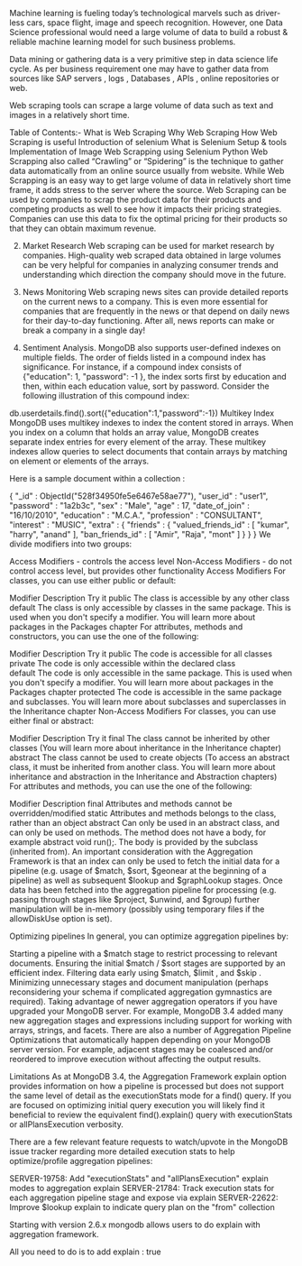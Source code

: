 Machine learning is fueling today’s technological marvels such as driver-less cars, space flight, image and speech recognition. However, one Data Science professional would need a large volume of data to build a robust & reliable machine learning model for such business problems.

Data mining or gathering data is a very primitive step in data science life cycle. As per business requirement one may have to gather data from sources like SAP servers , logs , Databases , APIs , online repositories or web.

Web scraping tools can scrape a large volume of data such as text and images in a relatively short time.

Table of Contents:-
What is Web Scraping
Why Web Scraping
How Web Scraping is useful
Introduction of selenium
What is Selenium
Setup & tools
Implementation of Image Web Scrapping using Selenium Python
Web Scrapping also called “Crawling” or “Spidering” is the technique to gather data automatically from an online source usually from website. While Web Scrapping is an easy way to get large volume of data in relatively short time frame, it adds stress to the server where the source.
Web Scraping can be used by companies to scrap the product data for their products and competing products as well to see how it impacts their pricing strategies. Companies can use this data to fix the optimal pricing for their products so that they can obtain maximum revenue.

2. Market Research
Web scraping can be used for market research by companies. High-quality web scraped data obtained in large volumes can be very helpful for companies in analyzing consumer trends and understanding which direction the company should move in the future. 

3. News Monitoring
Web scraping news sites can provide detailed reports on the current news to a company. This is even more essential for companies that are frequently in the news or that depend on daily news for their day-to-day functioning. After all, news reports can make or break a company in a single day!

4. Sentiment Analysis.
MongoDB also supports user-defined indexes on multiple fields. The order of fields listed in a compound index has significance. For instance, if a compound index consists of {"education": 1, "password": -1 }, the index sorts first by education  and then, within each education value, sort by password. Consider the following illustration of this compound index:

db.userdetails.find().sort({"education":1,"password":-1})
Multikey Index
MongoDB uses multikey indexes to index the content stored in arrays. When you index on a column that holds an array value, MongoDB creates separate index entries for every element of the array. These multikey indexes allow queries to select documents that contain arrays by matching on element or elements of the arrays.

Here is a sample document within a collection :

{
        "_id" : ObjectId("528f34950fe5e6467e58ae77"),
        "user_id" : "user1",
        "password" : "1a2b3c",
        "sex" : "Male",
        "age" : 17,
        "date_of_join" : "16/10/2010",
        "education" : "M.C.A.",
        "profession" : "CONSULTANT",
        "interest" : "MUSIC",
        "extra" : {
                <span class="style1">"friends"</span> : {
                        "<span class="style2">valued_friends_id</span>" : [
                                "kumar",
                                "harry",
                                "anand"
                        ],
                        <span class="style2">"ban_friends_id</span>" : [
                                "Amir",
                                "Raja",
                                "mont"
                        ]
                }
        }
}
We divide modifiers into two groups:

Access Modifiers - controls the access level
Non-Access Modifiers - do not control access level, but provides other functionality
Access Modifiers
For classes, you can use either public or default:

Modifier	Description	Try it
public	The class is accessible by any other class	
default	The class is only accessible by classes in the same package. This is used when you don't specify a modifier. You will learn more about packages in the Packages chapter	
For attributes, methods and constructors, you can use the one of the following:

Modifier	Description	Try it
public	The code is accessible for all classes	
private	The code is only accessible within the declared class	
default	The code is only accessible in the same package. This is used when you don't specify a modifier. You will learn more about packages in the Packages chapter	
protected	The code is accessible in the same package and subclasses. You will learn more about subclasses and superclasses in the Inheritance chapter	
Non-Access Modifiers
For classes, you can use either final or abstract:

Modifier	Description	Try it
final	The class cannot be inherited by other classes (You will learn more about inheritance in the Inheritance chapter)	
abstract	The class cannot be used to create objects (To access an abstract class, it must be inherited from another class. You will learn more about inheritance and abstraction in the Inheritance and Abstraction chapters)	
For attributes and methods, you can use the one of the following:

Modifier	Description
final	Attributes and methods cannot be overridden/modified
static	Attributes and methods belongs to the class, rather than an object
abstract	Can only be used in an abstract class, and can only be used on methods. The method does not have a body, for example abstract void run();. The body is provided by the subclass (inherited from).
An important consideration with the Aggregation Framework is that an index can only be used to fetch the initial data for a pipeline (e.g. usage of $match, $sort, $geonear at the beginning of a pipeline) as well as subsequent $lookup and $graphLookup stages. Once data has been fetched into the aggregation pipeline for processing (e.g. passing through stages like $project, $unwind, and $group) further manipulation will be in-memory (possibly using temporary files if the allowDiskUse option is set).

Optimizing pipelines
In general, you can optimize aggregation pipelines by:

Starting a pipeline with a $match stage to restrict processing to relevant documents.
Ensuring the initial $match / $sort stages are supported by an efficient index.
Filtering data early using $match, $limit , and $skip .
Minimizing unnecessary stages and document manipulation (perhaps reconsidering your schema if complicated aggregation gymnastics are required).
Taking advantage of newer aggregation operators if you have upgraded your MongoDB server. For example, MongoDB 3.4 added many new aggregation stages and expressions including support for working with arrays, strings, and facets.
There are also a number of Aggregation Pipeline Optimizations that automatically happen depending on your MongoDB server version. For example, adjacent stages may be coalesced and/or reordered to improve execution without affecting the output results.

Limitations
As at MongoDB 3.4, the Aggregation Framework explain option provides information on how a pipeline is processed but does not support the same level of detail as the executionStats mode for a find() query. If you are focused on optimizing initial query execution you will likely find it beneficial to review the equivalent find().explain() query with executionStats or allPlansExecution verbosity.

There are a few relevant feature requests to watch/upvote in the MongoDB issue tracker regarding more detailed execution stats to help optimize/profile aggregation pipelines:

SERVER-19758: Add "executionStats" and "allPlansExecution" explain modes to aggregation explain
SERVER-21784: Track execution stats for each aggregation pipeline stage and expose via explain
SERVER-22622: Improve $lookup explain to indicate query plan on the "from" collection

Starting with version 2.6.x mongodb allows users to do explain with aggregation framework.

All you need to do is to add explain : true


